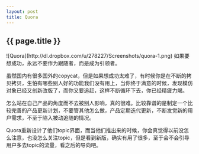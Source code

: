 ```yaml
---
layout: post
title: Quora
---
```

<h2>{{ page.title }}</h2>
![Quora](http://dl.dropbox.com/u/278227/Screenshots/quora-1.png)
如果要想成功，永远不要作为跟随者，而是成为引领者。

虽然国内有很多国外的copycat，但是如果想成功太难了，有时候你是在不断的拷贝拷贝，生怕有哪些别人好的功能我们没有用上，当你终于满意的时候，发现模仿对象已经又创新改版了，而你又要追赶，这样不断循环下去，你已经精疲力竭。

怎么站在自己产品的角度而不去被别人影响，真的很难。比较靠谱的是制定一个比较完善的产品更新计划，不要管其他怎么做，产品定期迭代更新，不断发觉新的用户需求，不至于陷入被动追随的情况。

Quora重新设计了他们topic界面，而当他们推出来的时候，你会真觉得以前没怎么注意，也没怎么关注topic，但是看到新版，确实有用了很多，至于会不会引导用户多去topic的流量，看之后的导向吧。